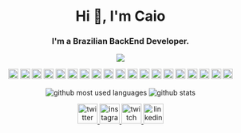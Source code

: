 <h1 align="center">Hi 👋, I'm Caio</h1>
<h3 align="center">I'm a Brazilian BackEnd Developer.</h3>
<p align='center'>
  <a href="#"><img src="https://badges.pufler.dev/visits/caioreix/caioreix"></a>
</p>

<p align="center">
  <code><img title="AWS" alt="AWS" width="20" src="https://github.com/caioreix/devicon/blob/master/icons/amazonwebservices/amazonwebservices-original.svg"></code>
  <code><img title="Bash" alt="Bash" width="20" src="https://github.com/caioreix/devicon/blob/master/icons/bash/bash-original.svg"></code>
  <code><img title="C" alt="C" width="20" src="https://github.com/caioreix/devicon/blob/master/icons/c/c-original.svg"></code>
  <code><img title="C++" alt="C++" width="20" src="https://github.com/caioreix/devicon/blob/master/icons/cplusplus/cplusplus-original.svg"></code>
  <code><img title="Docker" alt="Docker" width="20" src="https://github.com/caioreix/devicon/blob/master/icons/docker/docker-original.svg"></code>
  <code><img title="Git" alt="Git" width="20" src="https://github.com/caioreix/devicon/blob/master/icons/git/git-original.svg"></code>
  <code><img title="Golang" alt="Golang" width="20" src="https://github.com/caioreix/devicon/blob/master/icons/go/go-original.svg"></code>
  <code><img title="Google Cloud" alt="Google Cloud" width="20" src="https://github.com/caioreix/devicon/blob/master/icons/googlecloud/googlecloud-original.svg"></code>
  <code><img title="Javascript" alt="Javascript" width="20" src="https://github.com/caioreix/devicon/blob/master/icons/javascript/javascript-original.svg"></code>
  <code><img title="Jenkins" alt="Jenkins" width="20" src="https://github.com/caioreix/devicon/blob/master/icons/jenkins/jenkins-original.svg"></code>
  <code><img title="Kubernetes" alt="Kubernetes" width="20" src="https://github.com/caioreix/devicon/blob/master/icons/kubernetes/kubernetes-plain.svg"></code>
  <code><img title="Linux" alt="Linux" width="20" src="https://github.com/caioreix/devicon/blob/master/icons/linux/linux-original.svg"></code>
  <code><img title="MongoDB" alt="MongoDB" width="20" src="https://github.com/caioreix/devicon/blob/master/icons/mongodb/mongodb-original.svg"></code>
  <code><img title="MySQL" alt="MySQL" width="20" src="https://github.com/caioreix/devicon/blob/master/icons/mysql/mysql-original.svg"></code>
  <code><img title="Nginx" alt="Nginx" width="20" src="https://github.com/caioreix/devicon/blob/master/icons/nginx/nginx-original.svg"></code>
  <code><img title="Postgres" alt="Postgres" width="20" src="https://github.com/caioreix/devicon/blob/master/icons/postgresql/postgresql-original.svg"></code>
  <code><img title="Python" alt="Python" width="20" src="https://github.com/caioreix/devicon/blob/master/icons/python/python-original.svg"></code>
  <code><img title="Redis" alt="Redis" width="20" src="https://github.com/caioreix/devicon/blob/master/icons/redis/redis-original.svg"></code>
  <code><img title="TypeScript" alt="TypeScript" width="20" src="https://github.com/caioreix/devicon/blob/master/icons/typescript/typescript-original.svg"></code>
</p>

<p align="center">
<image align="center" alt="github most used languages" src="https://github-readme-stats.vercel.app/api/top-langs/?username=caioreix&layout=compact&langs_count=8"/>
<image align="center" alt="github stats" src="https://github-readme-stats.vercel.app/api?username=caioreix&show_icons=true"/>
</p>

<p align="center">
<a title="twitter" href="https://twitter.com/caioreix" target="_blank">
<image alt="twitter" src="https://image.flaticon.com/icons/svg/145/145812.svg" width="40px"></image> 
</a>
<a title="instagram" href="https://instagram.com/caioreix" target="_blank">
<image alt="instagram" src="https://image.flaticon.com/icons/svg/187/187207.svg" width="40px"></image> 
</a>
<a title="twitch" href="https://twitch.tv/caioreix" target="_blank">
<image alt="twitch" src="https://image.flaticon.com/icons/svg/356/356001.svg" width="40px"></image> 
</a>
<a title="linkedin" href="https://br.linkedin.com/in/caio-alexandre-reis-de-almeida-8276171b2" target="_blank">
<image alt="linkedin" src="https://image.flaticon.com/icons/svg/187/187185.svg" width="40px"></image> 
</a>
</p>
